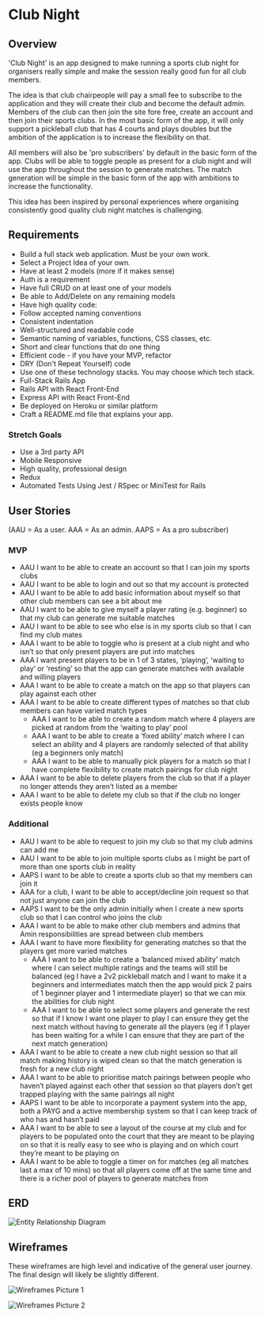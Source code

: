 # Club Night

## Overview

'Club Night' is an app designed to make running a sports club night for organisers really simple and make the session really good fun for all club members.

The idea is that club chairpeople will pay a small fee to subscribe to the application and they will create their club and become the default admin. Members
of the club can then join the site fore free, create an account and then join their sports clubs. In the most basic form of the app, it will only support a pickleball
club that has 4 courts and plays doubles but the ambition of the application is to increase the flexibility on that.

All members will also be 'pro subscribers' by default in the basic form of the app.
Clubs will be able to toggle people as present for a club night and will use the app throughout the session to generate matches. The match generation will
be simple in the basic form of the app with ambitions to increase the functionality.

This idea has been inspired by personal experiences where organising consistently good quality club night matches is challenging.

## Requirements

- Build a full stack web application. Must be your own work.
- Select a Project Idea of your own.
- Have at least 2 models (more if it makes sense)
- Auth is a requirement
- Have full CRUD on at least one of your models
- Be able to Add/Delete on any remaining models
- Have high quality code:
- Follow accepted naming conventions
- Consistent indentation
- Well-structured and readable code
- Semantic naming of variables, functions, CSS classes, etc.
- Short and clear functions that do one thing
- Efficient code - if you have your MVP, refactor
- DRY (Don't Repeat Yourself) code
- Use one of these technology stacks. You may choose which tech stack.
- Full-Stack Rails App
- Rails API with React Front-End
- Express API with React Front-End
- Be deployed on Heroku or similar platform
- Craft a README.md file that explains your app.

### Stretch Goals

- Use a 3rd party API
- Mobile Responsive
- High quality, professional design
- Redux
- Automated Tests Using Jest / RSpec or MiniTest for Rails

## User Stories

(AAU = As a user. AAA = As an admin. AAPS = As a pro subscriber)

### MVP

- AAU I want to be able to create an account so that I can join my sports clubs
- AAU I want to be able to login and out so that my account is protected
- AAU I want to be able to add basic information about myself so that other club members can see a bit about me
- AAU I want to be able to give myself a player rating (e.g. beginner) so that my club can generate me suitable matches
- AAU I want to be able to see who else is in my sports club so that I can find my club mates
- AAA I want to be able to toggle who is present at a club night and who isn’t so that only present players are put into matches
- AAA I want present players to be in 1 of 3 states, ‘playing’, ‘waiting to play’ or ‘resting’ so that the app can generate matches with available and willing players
- AAA I want to be able to create a match on the app so that players can play against each other
- AAA I want to be able to create different types of matches so that club members can have varied match types
  - AAA I want to be able to create a random match where 4 players are picked at random from the ‘waiting to play’ pool
  - AAA I want to be able to create a ‘fixed ability’ match where I can select an ability and 4 players are randomly selected of that ability (eg a beginners only match)
  - AAA I want to be able to manually pick players for a match so that I have complete flexibility to create match pairings for club night
- AAA I want to be able to delete players from the club so that if a player no longer attends they aren’t listed as a member
- AAA I want to be able to delete my club so that if the club no longer exists people know

### Additional

- AAU I want to be able to request to join my club so that my club admins can add me
- AAU I want to be able to join multiple sports clubs as I might be part of more than one sports club in reality
- AAPS I want to be able to create a sports club so that my members can join it
- AAA for a club, I want to be able to accept/decline join request so that not just anyone can join the club
- AAPS I want to be the only admin initially when I create a new sports club so that I can control who joins the club
- AAA I want to be able to make other club members and admins that Amin responsibilities are spread between club members
- AAA I want to have more flexibility for generating matches so that the players get more varied matches
  - AAA I want to be able to create a ‘balanced mixed ability’ match where I can select multiple ratings and the teams will still be balanced (eg I have a 2v2 pickleball match and I want to make it a beginners and
    intermediates match then the app would pick 2 pairs of 1 beginner player and 1 intermediate player) so that we can mix the abilities for club night
  - AAA I want to be able to select some players and generate the rest so that if I know I want one player to play I can ensure they get the next match without having to generate all the players (eg if 1 player has been
    waiting for a while I can ensure that they are part of the next match generation)
- AAA I want to be able to create a new club night session so that all match making history is wiped clean so that the match generation is fresh for a new club night
- AAA I want to be able to prioritise match pairings between people who haven’t played against each other that session so that players don’t get trapped playing with the same pairings all night
- AAPS I want to be able to incorporate a payment system into the app, both a PAYG and a active membership system so that I can keep track of who has and hasn’t paid
- AAA I want to be able to see a layout of the course at my club and for players to be populated onto the court that they are meant to be playing on so that it is really easy to see who is playing
  and on which court they’re meant to be playing on
- AAA I want to be able to toggle a timer on for matches (eg all matches last a max of 10 mins) so that all players come off at the same time and there is a richer pool of players to generate matches from

## ERD

<image src="Pictures/ERD.png" alt="Entity Relationship Diagram"></image>

## Wireframes

These wireframes are high level and indicative of the general user journey. The final design will likely be slightly different.

<image src="Pictures/Wireframes1.png" alt="Wireframes Picture 1"></image>

<image src="Pictures/Wireframes2.png" alt="Wireframes Picture 2"></image>

